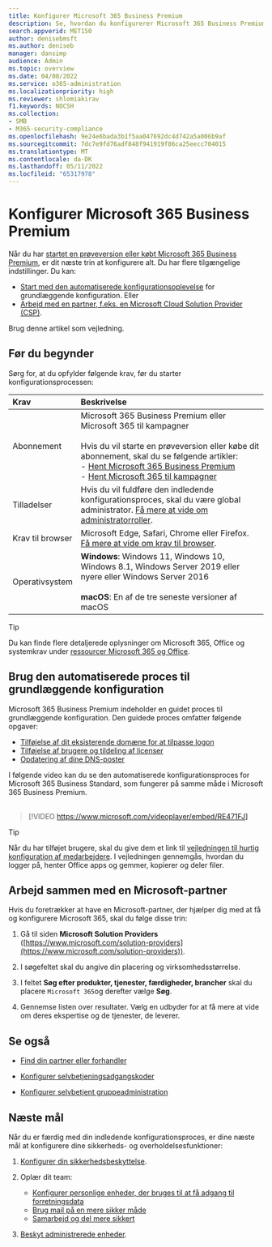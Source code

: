 ```yaml
---
title: Konfigurer Microsoft 365 Business Premium
description: Se, hvordan du konfigurerer Microsoft 365 Business Premium
search.appverid: MET150
author: denisebmsft
ms.author: deniseb
manager: dansimp
audience: Admin
ms.topic: overview
ms.date: 04/08/2022
ms.service: o365-administration
ms.localizationpriority: high
ms.reviewer: shlomiakirav
f1.keywords: NOCSH
ms.collection:
- SMB
- M365-security-compliance
ms.openlocfilehash: 9e24e6bada3b1f5aa047692dc4d742a5a006b9af
ms.sourcegitcommit: 7dc7e9fd76adf848f941919f86ca25eecc704015
ms.translationtype: MT
ms.contentlocale: da-DK
ms.lasthandoff: 05/11/2022
ms.locfileid: "65317978"
---
```

# <a name="set-up-microsoft-365-business-premium"></a>Konfigurer Microsoft 365 Business Premium

Når du har [startet en prøveversion eller købt Microsoft 365 Business Premium](get-microsoft-365-business-premium.md), er dit næste trin at konfigurere alt. Du har flere tilgængelige indstillinger. Du kan:

- [Start med den automatiserede konfigurationsoplevelse](#use-the-guided-process-for-basic-setup) for grundlæggende konfiguration. Eller
- [Arbejd med en partner, f.eks. en Microsoft Cloud Solution Provider (CSP)](#work-with-a-microsoft-partner).

Brug denne artikel som vejledning.

## <a name="before-you-begin"></a>Før du begynder

Sørg for, at du opfylder følgende krav, før du starter konfigurationsprocessen:

| Krav | Beskrivelse |
|:---|:---|
| Abonnement | Microsoft 365 Business Premium eller Microsoft 365 til kampagner <br/><br/> Hvis du vil starte en prøveversion eller købe dit abonnement, skal du se følgende artikler: <br/>- [Hent Microsoft 365 Business Premium](get-microsoft-365-business-premium.md)<br/>- [Hent Microsoft 365 til kampagner](get-microsoft-365-campaigns.md) |
| Tilladelser  | Hvis du vil fuldføre den indledende konfigurationsproces, skal du være global administrator. [Få mere at vide om administratorroller](../admin/add-users/about-admin-roles.md). |
| Krav til browser | Microsoft Edge, Safari, Chrome eller Firefox. [Få mere at vide om krav til browser](https://www.microsoft.com/microsoft-365/microsoft-365-and-office-resources#coreui-heading-uyetipy).  |
| Operativsystem | **Windows**: Windows 11, Windows 10, Windows 8.1, Windows Server 2019 eller nyere eller Windows Server 2016<br/><br/>**macOS**: En af de tre seneste versioner af macOS |

> [!TIP]
> Du kan finde flere detaljerede oplysninger om Microsoft 365, Office og systemkrav under [ressourcer Microsoft 365 og Office](https://www.microsoft.com/microsoft-365/microsoft-365-and-office-resources).

## <a name="use-the-guided-process-for-basic-setup"></a>Brug den automatiserede proces til grundlæggende konfiguration

Microsoft 365 Business Premium indeholder en guidet proces til grundlæggende konfiguration. Den guidede proces omfatter følgende opgaver:

- [Tilføjelse af dit eksisterende domæne for at tilpasse logon](../admin/setup/setup-business-basic.md#add-your-domain-to-personalize-sign-in)
- [Tilføjelse af brugere og tildeling af licenser](../admin/add-users/add-users.md)
- [Opdatering af dine DNS-poster](../admin/setup/setup-business-basic.md#connect-your-domain)

I følgende video kan du se den automatiserede konfigurationsproces for Microsoft 365 Business Standard, som fungerer på samme måde i Microsoft 365 Business Premium.<br/><br/>

> [!VIDEO https://www.microsoft.com/videoplayer/embed/RE471FJ]

> [!TIP]
> Når du har tilføjet brugere, skal du give dem et link til [vejledningen til hurtig konfiguration af medarbejdere](../admin/setup/employee-quick-setup.md). I vejledningen gennemgås, hvordan du logger på, henter Office apps og gemmer, kopierer og deler filer.

## <a name="work-with-a-microsoft-partner"></a>Arbejd sammen med en Microsoft-partner

Hvis du foretrækker at have en Microsoft-partner, der hjælper dig med at få og konfigurere Microsoft 365, skal du følge disse trin:

1. Gå til siden **Microsoft Solution Providers** ([https://www.microsoft.com/solution-providers](https://www.microsoft.com/solution-providers)).

2. I søgefeltet skal du angive din placering og virksomhedsstørrelse. 

3. I feltet **Søg efter produkter, tjenester, færdigheder, brancher** skal du placere `Microsoft 365`og derefter vælge **Søg**.

4. Gennemse listen over resultater. Vælg en udbyder for at få mere at vide om deres ekspertise og de tjenester, de leverer.

## <a name="see-also"></a>Se også

- [Find din partner eller forhandler](../admin/manage/find-your-partner-or-reseller.md)

- [Konfigurer selvbetjeningsadgangskoder](../admin/add-users/let-users-reset-passwords.md)

- [Konfigurer selvbetjent gruppeadministration](/azure/active-directory/enterprise-users/groups-self-service-management)
## <a name="next-objectives"></a>Næste mål

Når du er færdig med din indledende konfigurationsproces, er dine næste mål at konfigurere dine sikkerheds- og overholdelsesfunktioner:

1. [Konfigurer din sikkerhedsbeskyttelse](m365bp-security-overview.md).

2. Oplær dit team:

   - [Konfigurer personlige enheder, der bruges til at få adgang til forretningsdata](m365bp-devices-overview.md)
   - [Brug mail på en mere sikker måde](m365bp-protect-email-overview.md)
   - [Samarbejd og del mere sikkert](m365bp-collaborate-share-securely.md)

3. [Beskyt administrerede enheder](m365bp-protect-devices.md).

